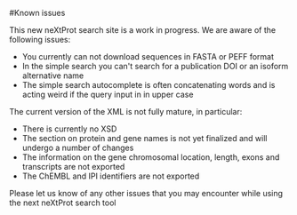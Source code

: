#Known issues

This new neXtProt search site is a work in progress. We are aware of the following issues:

 - You currently can not download sequences in FASTA or PEFF format
 - In the simple search you can't search for a publication DOI or an isoform alternative name
 - The simple search autocomplete is often concatenating words and is acting weird if the query input in in upper case 
 
The current version of the XML is not fully mature, in particular:

 - There is currently no XSD
 - The section on protein and gene names is not yet finalized and will undergo a number of changes
 - The information on the gene chromosomal location, length, exons and transcripts are not exported
 - The ChEMBL and IPI identifiers are not exported
 
Please let us know of any other issues that you may encounter while using the next neXtProt search tool
